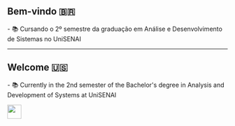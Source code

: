 <h2>Bem-vindo 🇧🇷</h2>

<div>
    <p>- 📚 Cursando o 2º semestre da graduação em Análise e Desenvolvimento de Sistemas no UniSENAI</p>
</div>

<hr>

<h2>Welcome 🇺🇸</h2>

<div>
    <p>- 📚 Currently in the 2nd semester of the Bachelor's degree in Analysis and Development of Systems at UniSENAI</p>
</div>

<div>
    <a href="https://linkedin.com/in/gabriells-">
        <img src="https://cdn.jsdelivr.net/gh/devicons/devicon@latest/icons/linkedin/linkedin-original.svg" height="32" width="32"/>
    </a>
</div>
